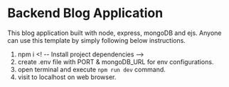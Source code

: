 # Backend Blog Application

This blog application built with node, express, mongoDB and ejs. Anyone can use
this template by simply following below instructions.

1. npm i <! -- Install project dependencies -->
2. create .env file with PORT & mongoDB_URL for env configurations.
3. open terminal and execute `npm run dev` command.
4. visit to localhost on web browser.
